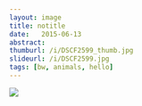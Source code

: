 ```yaml
---
layout: image
title: notitle
date:   2015-06-13
abstract:
thumburl: /i/DSCF2599_thumb.jpg
slideurl: /i/DSCF2599.jpg
tags: [bw, animals, hello]
---
```

![]({{site.url}}/i/DSCF2599.jpg)

